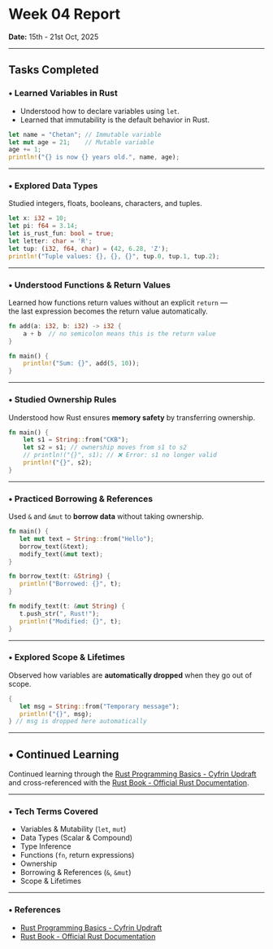 # Week 04 Report  
**Date:** 15th - 21st Oct, 2025  

---

## Tasks Completed

### • Learned Variables in Rust
- Understood how to declare variables using `let`.
- Learned that immutability is the default behavior in Rust.

```rust 
let name = "Chetan"; // Immutable variable
let mut age = 21;    // Mutable variable
age += 1;
println!("{} is now {} years old.", name, age);
```
---

### • Explored Data Types

Studied integers, floats, booleans, characters, and tuples.

```rust 
let x: i32 = 10;
let pi: f64 = 3.14;
let is_rust_fun: bool = true;
let letter: char = 'R';
let tup: (i32, f64, char) = (42, 6.28, 'Z');
println!("Tuple values: {}, {}, {}", tup.0, tup.1, tup.2);
```
---

### • Understood Functions & Return Values

 Learned how functions return values without an explicit `return` —  
the last expression becomes the return value automatically.

```rust 
fn add(a: i32, b: i32) -> i32 {
    a + b  // no semicolon means this is the return value
}

fn main() {
    println!("Sum: {}", add(5, 10)); 
}
```
---

### • Studied Ownership Rules

Understood how Rust ensures **memory safety** by transferring ownership.

```rust 
fn main() {
    let s1 = String::from("CKB");
    let s2 = s1; // ownership moves from s1 to s2
    // println!("{}", s1); // ❌ Error: s1 no longer valid
    println!("{}", s2);
}
```
---

### • Practiced Borrowing & References

Used `&` and `&mut` to **borrow data** without taking ownership.

 ```rust 
fn main() {
    let mut text = String::from("Hello");
    borrow_text(&text);
    modify_text(&mut text);
}

fn borrow_text(t: &String) {
    println!("Borrowed: {}", t);
}

fn modify_text(t: &mut String) {
    t.push_str(", Rust!");
    println!("Modified: {}", t);
}
```
---

### • Explored Scope & Lifetimes

Observed how variables are **automatically dropped** when they go out of scope.

 ```rust 
{
    let msg = String::from("Temporary message");
    println!("{}", msg);
} // msg is dropped here automatically
```
---

## • Continued Learning

Continued learning through the [Rust Programming Basics - Cyfrin Updraft](https://updraft.cyfrin.io/courses/rust-programming-basics)  
and cross-referenced with the [Rust Book - Official Rust Documentation](https://doc.rust-lang.org/book/title-page.html).


---

### • Tech Terms Covered
- Variables & Mutability (`let`, `mut`)
- Data Types (Scalar & Compound)
- Type Inference
- Functions (`fn`, return expressions)
- Ownership
- Borrowing & References (`&`, `&mut`)
- Scope & Lifetimes

---

### • References
- [Rust Programming Basics - Cyfrin Updraft](https://updraft.cyfrin.io/courses/rust-programming-basics)
- [Rust Book - Official Rust Documentation](https://doc.rust-lang.org/book/title-page.html)

